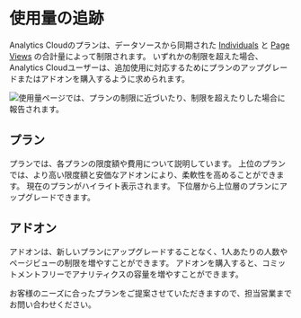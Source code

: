 # 使用量の追跡

Analytics Cloudのプランは、データソースから同期された [Individuals](../people/individuals/individual-profiles.md) と [Page Views](../touchpoints/pages/pages.md) の合計量によって制限されます。 いずれかの制限を超えた場合、Analytics Cloudユーザーは、追加使用に対応するためにプランのアップグレードまたはアドオンを購入するように求められます。

![使用量ページでは、プランの制限に近づいたり、制限を超えたりした場合に報告されます。](tracking-usage/images/01.png)

<a name="plans" />

## プラン

プランでは、各プランの限度額や費用について説明しています。 上位のプランでは、より高い限度額と安価なアドオンにより、柔軟性を高めることができます。 現在のプランがハイライト表示されます。 下位層から上位層のプランにアップグレードできます。

<a name="add-ons" />

## アドオン

アドオンは、新しいプランにアップグレードすることなく、1人あたりの人数やページビューの制限を増やすことができます。 アドオンを購入すると、コミットメントフリーでアナリティクスの容量を増やすことができます。

お客様のニーズに合ったプランをご提案させていただきますので、担当営業までお問い合わせください。
